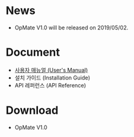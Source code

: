 # News

- OpMate V1.0 will be released on 2019/05/02.

# Document

- [사용자 매뉴얼 (User's Manual)](manual/UserGuide.md)
- 설치 가이드 (Installation Guide)
- API 레퍼런스 (API Reference)

# Download

- OpMate V1.0
